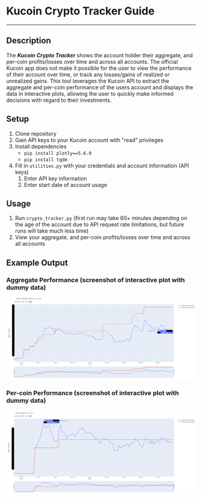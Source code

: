# Kucoin Crypto Tracker Guide

---

## Description
The **_Kucoin Crypto Tracker_** shows the account holder their aggregate,
and per-coin profits/losses over time and across all accounts. The official
Kucoin app does not make it possible for the user to view the performance of
their account over time, or track any losses/gains of realized or unrealized
gains. This tool leverages the Kucoin API to extract the aggregate and
per-coin performance of the users account and displays the data in interactive
plots, allowing the user to quickly make informed decisions with regard to 
their investments.

## Setup
1. Clone repository 
2. Gain API keys to your Kucoin account with "read" privileges
3. Install dependencies
   - `pip install plotly==5.6.0`
   - `pip install tqdm`
4. Fill in `utilities.py` with your credentials and account information (API keys)
   1. Enter API key information
   2. Enter start date of account usage

## Usage
1. Run `crypto_tracker.py` (first run may take 60+ minutes depending on the age of the account due to
API request rate limitations, but future runs will take much less time)
2. View your aggregate, and per-coin profits/losses over time and across all accounts

## Example Output
### Aggregate Performance (screenshot of interactive plot with dummy data)
![img.png](readme/img.png)
### Per-coin Performance (screenshot of interactive plot with dummy data)
![img_1.png](readme/img_1.png)
